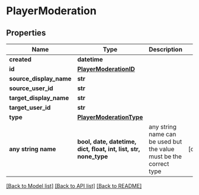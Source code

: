 # PlayerModeration


## Properties
Name | Type | Description | Notes
------------ | ------------- | ------------- | -------------
**created** | **datetime** |  | 
**id** | [**PlayerModerationID**](PlayerModerationID.md) |  | 
**source_display_name** | **str** |  | 
**source_user_id** | **str** |  | 
**target_display_name** | **str** |  | 
**target_user_id** | **str** |  | 
**type** | [**PlayerModerationType**](PlayerModerationType.md) |  | 
**any string name** | **bool, date, datetime, dict, float, int, list, str, none_type** | any string name can be used but the value must be the correct type | [optional]

[[Back to Model list]](../README.md#documentation-for-models) [[Back to API list]](../README.md#documentation-for-api-endpoints) [[Back to README]](../README.md)


